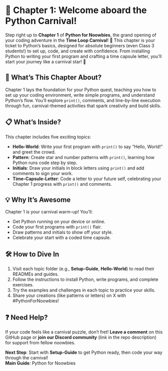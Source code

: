 # 🎪 Chapter 1: Welcome aboard the Python Carnival!

Step right up to **Chapter 1** of **Python for Noowbies**, the grand opening of your coding adventure in the **Time Loop Carnival**! 🎡 This chapter is your ticket to Python’s basics, designed for absolute beginners (even Class 3 students!) to set up, code, and create with confidence. From installing Python to writing your first program and crafting a time capsule letter, you’ll start your journey like a carnival star! 🌟

## 🌟 What’s This Chapter About?

Chapter 1 lays the foundation for your Python quest, teaching you how to set up your coding environment, write simple programs, and understand Python’s flow. You’ll explore `print()`, comments, and line-by-line execution through fun, carnival-themed activities that spark creativity and build skills.

## 📋 What’s Inside?

This chapter includes five exciting topics:

- **Hello-World**: Write your first program with `print()` to say “Hello, World!” and greet the crowd.
- **Pattern**: Create star and number patterns with `print()`, learning how Python runs code step by step.
- **Initials**: Draw your initials in block letters using `print()` and add comments to sign your work.
- **Time-Capsule-Letter**: Code a letter to your future self, celebrating your Chapter 1 progress with `print()` and comments.

## 💡 Why It’s Awesome

Chapter 1 is your carnival warm-up! You’ll:

- Get Python running on your device or online.
- Code your first programs with `print()` flair.
- Draw patterns and initials to show off your style.
- Celebrate your start with a coded time capsule.

## 🛠️ How to Dive In

1. Visit each topic folder (e.g., **Setup-Guide**, **Hello-World**) to read their READMEs and guides.
2. Follow the instructions to install Python, write programs, and complete exercises.
3. Try the examples and challenges in each topic to practice your skills.
4. Share your creations (like patterns or letters) on X with #PythonForNoowbies!

## ❓ Need Help?

If your code feels like a carnival puzzle, don’t fret! **Leave a comment** on this GitHub page or **join our Discord community** (link in the repo description) for support from fellow noowbies.

**Next Step**: Start with **Setup-Guide** to get Python ready, then code your way through the carnival!  
**Main Guide**: Python for Noowbies